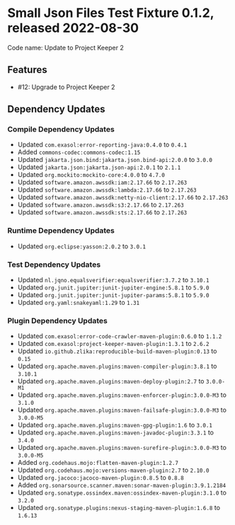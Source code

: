 # Small Json Files Test Fixture 0.1.2, released 2022-08-30

Code name: Update to Project Keeper 2

## Features

* #12: Upgrade to Project Keeper 2

## Dependency Updates

### Compile Dependency Updates

* Updated `com.exasol:error-reporting-java:0.4.0` to `0.4.1`
* Added `commons-codec:commons-codec:1.15`
* Updated `jakarta.json.bind:jakarta.json.bind-api:2.0.0` to `3.0.0`
* Updated `jakarta.json:jakarta.json-api:2.0.1` to `2.1.1`
* Updated `org.mockito:mockito-core:4.0.0` to `4.7.0`
* Updated `software.amazon.awssdk:iam:2.17.66` to `2.17.263`
* Updated `software.amazon.awssdk:lambda:2.17.66` to `2.17.263`
* Updated `software.amazon.awssdk:netty-nio-client:2.17.66` to `2.17.263`
* Updated `software.amazon.awssdk:s3:2.17.66` to `2.17.263`
* Updated `software.amazon.awssdk:sts:2.17.66` to `2.17.263`

### Runtime Dependency Updates

* Updated `org.eclipse:yasson:2.0.2` to `3.0.1`

### Test Dependency Updates

* Updated `nl.jqno.equalsverifier:equalsverifier:3.7.2` to `3.10.1`
* Updated `org.junit.jupiter:junit-jupiter-engine:5.8.1` to `5.9.0`
* Updated `org.junit.jupiter:junit-jupiter-params:5.8.1` to `5.9.0`
* Updated `org.yaml:snakeyaml:1.29` to `1.31`

### Plugin Dependency Updates

* Updated `com.exasol:error-code-crawler-maven-plugin:0.6.0` to `1.1.2`
* Updated `com.exasol:project-keeper-maven-plugin:1.3.1` to `2.6.2`
* Updated `io.github.zlika:reproducible-build-maven-plugin:0.13` to `0.15`
* Updated `org.apache.maven.plugins:maven-compiler-plugin:3.8.1` to `3.10.1`
* Updated `org.apache.maven.plugins:maven-deploy-plugin:2.7` to `3.0.0-M1`
* Updated `org.apache.maven.plugins:maven-enforcer-plugin:3.0.0-M3` to `3.1.0`
* Updated `org.apache.maven.plugins:maven-failsafe-plugin:3.0.0-M3` to `3.0.0-M5`
* Updated `org.apache.maven.plugins:maven-gpg-plugin:1.6` to `3.0.1`
* Updated `org.apache.maven.plugins:maven-javadoc-plugin:3.3.1` to `3.4.0`
* Updated `org.apache.maven.plugins:maven-surefire-plugin:3.0.0-M3` to `3.0.0-M5`
* Added `org.codehaus.mojo:flatten-maven-plugin:1.2.7`
* Updated `org.codehaus.mojo:versions-maven-plugin:2.7` to `2.10.0`
* Updated `org.jacoco:jacoco-maven-plugin:0.8.5` to `0.8.8`
* Added `org.sonarsource.scanner.maven:sonar-maven-plugin:3.9.1.2184`
* Updated `org.sonatype.ossindex.maven:ossindex-maven-plugin:3.1.0` to `3.2.0`
* Updated `org.sonatype.plugins:nexus-staging-maven-plugin:1.6.8` to `1.6.13`
